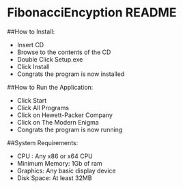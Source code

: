 # FibonacciEncyption README
##How to Install:
*	Insert CD
*	Browse to the contents of the CD
*	Double Click Setup.exe
*	Click Install
*	Congrats the program is now installed

##How to Run the Application:
*	Click Start
*	Click All Programs
*	Click on Hewett-Packer Company
*	Click on The Modern Enigma
*	Congrats the program is now running

##System Requirements:
*	CPU :  Any x86 or x64 CPU
*	Minimum Memory:  1Gb of ram
*	Graphics:  Any basic display device
*	Disk Space:  At least 32MB
